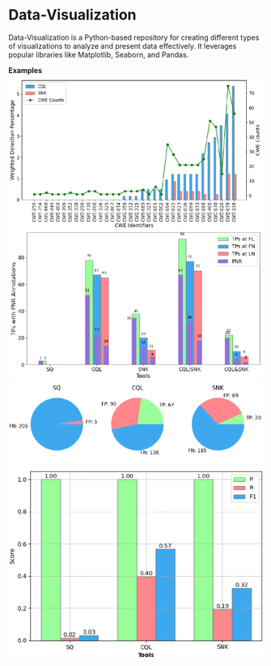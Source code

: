 # Data-Visualization

Data-Visualization is a Python-based repository for creating different types of visualizations to analyze and present data effectively. It leverages popular libraries like Matplotlib, Seaborn, and Pandas.

**Examples**
![Image-04](./images/04.png)
![Image-03](./images/03.png)
![Image-02](./images/02.png)
![Image-01](./images/01.png)
